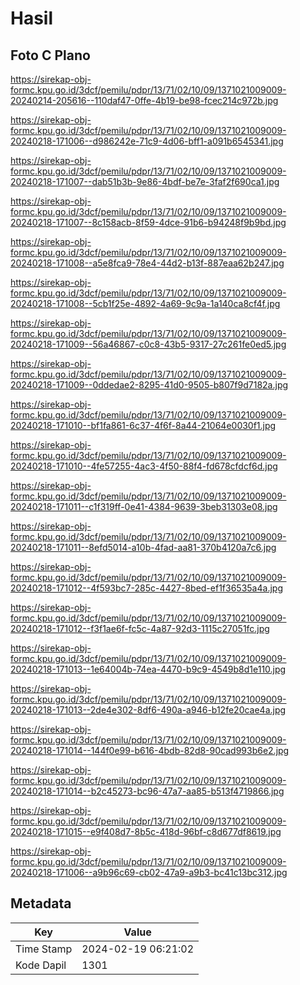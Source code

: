 # Hasil

## Foto C Plano

https://sirekap-obj-formc.kpu.go.id/3dcf/pemilu/pdpr/13/71/02/10/09/1371021009009-20240214-205616--110daf47-0ffe-4b19-be98-fcec214c972b.jpg

https://sirekap-obj-formc.kpu.go.id/3dcf/pemilu/pdpr/13/71/02/10/09/1371021009009-20240218-171006--d986242e-71c9-4d06-bff1-a091b6545341.jpg

https://sirekap-obj-formc.kpu.go.id/3dcf/pemilu/pdpr/13/71/02/10/09/1371021009009-20240218-171007--dab51b3b-9e86-4bdf-be7e-3faf2f690ca1.jpg

https://sirekap-obj-formc.kpu.go.id/3dcf/pemilu/pdpr/13/71/02/10/09/1371021009009-20240218-171007--8c158acb-8f59-4dce-91b6-b94248f9b9bd.jpg

https://sirekap-obj-formc.kpu.go.id/3dcf/pemilu/pdpr/13/71/02/10/09/1371021009009-20240218-171008--a5e8fca9-78e4-44d2-b13f-887eaa62b247.jpg

https://sirekap-obj-formc.kpu.go.id/3dcf/pemilu/pdpr/13/71/02/10/09/1371021009009-20240218-171008--5cb1f25e-4892-4a69-9c9a-1a140ca8cf4f.jpg

https://sirekap-obj-formc.kpu.go.id/3dcf/pemilu/pdpr/13/71/02/10/09/1371021009009-20240218-171009--56a46867-c0c8-43b5-9317-27c261fe0ed5.jpg

https://sirekap-obj-formc.kpu.go.id/3dcf/pemilu/pdpr/13/71/02/10/09/1371021009009-20240218-171009--0ddedae2-8295-41d0-9505-b807f9d7182a.jpg

https://sirekap-obj-formc.kpu.go.id/3dcf/pemilu/pdpr/13/71/02/10/09/1371021009009-20240218-171010--bf1fa861-6c37-4f6f-8a44-21064e0030f1.jpg

https://sirekap-obj-formc.kpu.go.id/3dcf/pemilu/pdpr/13/71/02/10/09/1371021009009-20240218-171010--4fe57255-4ac3-4f50-88f4-fd678cfdcf6d.jpg

https://sirekap-obj-formc.kpu.go.id/3dcf/pemilu/pdpr/13/71/02/10/09/1371021009009-20240218-171011--c1f319ff-0e41-4384-9639-3beb31303e08.jpg

https://sirekap-obj-formc.kpu.go.id/3dcf/pemilu/pdpr/13/71/02/10/09/1371021009009-20240218-171011--8efd5014-a10b-4fad-aa81-370b4120a7c6.jpg

https://sirekap-obj-formc.kpu.go.id/3dcf/pemilu/pdpr/13/71/02/10/09/1371021009009-20240218-171012--4f593bc7-285c-4427-8bed-ef1f36535a4a.jpg

https://sirekap-obj-formc.kpu.go.id/3dcf/pemilu/pdpr/13/71/02/10/09/1371021009009-20240218-171012--f3f1ae6f-fc5c-4a87-92d3-1115c27051fc.jpg

https://sirekap-obj-formc.kpu.go.id/3dcf/pemilu/pdpr/13/71/02/10/09/1371021009009-20240218-171013--1e64004b-74ea-4470-b9c9-4549b8d1e110.jpg

https://sirekap-obj-formc.kpu.go.id/3dcf/pemilu/pdpr/13/71/02/10/09/1371021009009-20240218-171013--2de4e302-8df6-490a-a946-b12fe20cae4a.jpg

https://sirekap-obj-formc.kpu.go.id/3dcf/pemilu/pdpr/13/71/02/10/09/1371021009009-20240218-171014--144f0e99-b616-4bdb-82d8-90cad993b6e2.jpg

https://sirekap-obj-formc.kpu.go.id/3dcf/pemilu/pdpr/13/71/02/10/09/1371021009009-20240218-171014--b2c45273-bc96-47a7-aa85-b513f4719866.jpg

https://sirekap-obj-formc.kpu.go.id/3dcf/pemilu/pdpr/13/71/02/10/09/1371021009009-20240218-171015--e9f408d7-8b5c-418d-96bf-c8d677df8619.jpg

https://sirekap-obj-formc.kpu.go.id/3dcf/pemilu/pdpr/13/71/02/10/09/1371021009009-20240218-171006--a9b96c69-cb02-47a9-a9b3-bc41c13bc312.jpg


## Metadata

| Key        | Value               |
| ---------- | ------------------- |
| Time Stamp | 2024-02-19 06:21:02 |
| Kode Dapil | 1301                |



